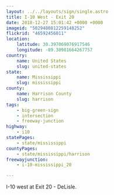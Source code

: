 ```yaml
---
layout: ../../layouts/sign/single.astro
title: I-10 West - Exit 20
date: 2018-12-27 15:01:42 +0000 +0000
imageid: "5029480812259148252"
flickrid: "46592456011"
location:
    latitude: 30.397069076917546
    longitude: -89.30981664267757
country:
    name: United States
    slug: united-states
state:
    name: Mississippi
    slug: mississippi
county:
    name: Harrison County
    slug: harrison
tags:
    - big-green-sign
    - intersection
    - freeway-junction
highway:
    - i10
statePages:
    - state/mississippi
countyPages:
    - state/mississippi/harrison
freewayjunction:
    - i-10-mississippi_20

---
```

I-10 west at Exit 20 - DeLisle.